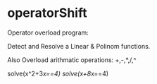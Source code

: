 # operatorShift

Operator overload program:

Detect and Resolve a Linear & Polinom functions.

Also Overload arithmatic operations: +,-,*,/,^

solve(x^2+3*x==4)
solve(x+8*x==4)

